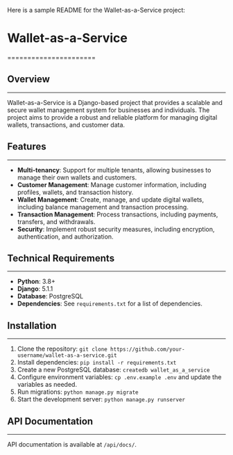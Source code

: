

Here is a sample README for the Wallet-as-a-Service project:

# Wallet-as-a-Service
======================

## Overview
------------

Wallet-as-a-Service is a Django-based project that provides a scalable and secure wallet management system for businesses and individuals. The project aims to provide a robust and reliable platform for managing digital wallets, transactions, and customer data.

## Features
------------

*   **Multi-tenancy**: Support for multiple tenants, allowing businesses to manage their own wallets and customers.
*   **Customer Management**: Manage customer information, including profiles, wallets, and transaction history.
*   **Wallet Management**: Create, manage, and update digital wallets, including balance management and transaction processing.
*   **Transaction Management**: Process transactions, including payments, transfers, and withdrawals.
*   **Security**: Implement robust security measures, including encryption, authentication, and authorization.

## Technical Requirements
-------------------------

*   **Python**: 3.8+
*   **Django**: 5.1.1
*   **Database**: PostgreSQL
*   **Dependencies**: See `requirements.txt` for a list of dependencies.

## Installation
------------

1.  Clone the repository: `git clone https://github.com/your-username/wallet-as-a-service.git`
2.  Install dependencies: `pip install -r requirements.txt`
3.  Create a new PostgreSQL database: `createdb wallet_as_a_service`
4.  Configure environment variables: `cp .env.example .env` and update the variables as needed.
5.  Run migrations: `python manage.py migrate`
6.  Start the development server: `python manage.py runserver`

## API Documentation
-------------------

API documentation is available at `/api/docs/`.
